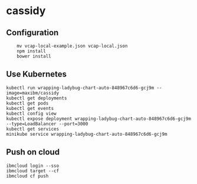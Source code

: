 # cassidy

## Configuration

```
    mv vcap-local-example.json vcap-local.json
    npm install
    bower install
```

## Use Kubernetes

```
kubectl run wrapping-ladybug-chart-auto-848967c6d6-gcj9m --image=maxibm/cassidy
kubectl get deployments
kubectl get pods
kubectl get events
kubectl config view
kubectl expose deployment wrapping-ladybug-chart-auto-848967c6d6-gcj9m --type=LoadBalancer --port=3000
kubectl get services
minikube service wrapping-ladybug-chart-auto-848967c6d6-gcj9m
```

## Push on cloud

```
ibmcloud login --sso
ibmcloud target --cf
ibmcloud cf push
```
